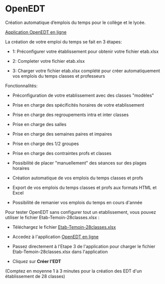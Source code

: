 # OpenEDT

Création automatique d’emplois du temps pour le collège et le lycée.

[Application OpenEDT  en ligne](https://ybcsmh.pythonanywhere.com)

La création de votre emploi du temps se fait en 3 étapes:

- 1: Préconfigurer votre établissement pour obtenir votre fichier etab.xlsx

- 2: Completer votre fichier etab.xlsx

- 3: Charger votre fichier etab.xlsx complété pour créer automatiquement vos emplois du temps classes et professeurs


Fonctionnalités:

- Préconfiguration de votre etablissement avec des classes "modèles"

- Prise en charge des spécificités horaires de votre etablissement

- Prise en charge des regroupements intra et inter classes

- Prise en charge des salles

- Prise en charge des semaines paires et impaires

- Prise en charge des 1/2 groupes

- Prise en charge des contraintes profs et classes

- Possibilité de placer "manuellement" des séances sur des plages horaires

- Création automatique de vos emplois du temps classes et profs

- Export de vos emplois du temps classes et profs aux formats HTML et Excel

- Possibilité de remanier vos emplois du temps en cours d'année



Pour tester OpenEDT sans configurer tout un etablissement, vous pouvez utiliser le fichier Etab-Temoin-28classes.xlsx :

- Téléchargez le fichier [Etab-Temoin-28classes.xlsx](https://raw.githubusercontent.com/YannBouyeron/OpenEDT/master/Etab-Temoin-28classes.xlsx) 

- Accedez à l'application [OpenEDT en ligne](https://ybcsmh.pythonanywhere.com)

- Passez directement à l'Etape 3 de l'application pour charger le fichier Etab-Temoin-28classes.xlsx dans l'application

- Cliquez sur **Créer l'EDT**

(Comptez en moyenne 1 à 3 minutes pour la création des EDT d'un établissement de 28 classes) 
